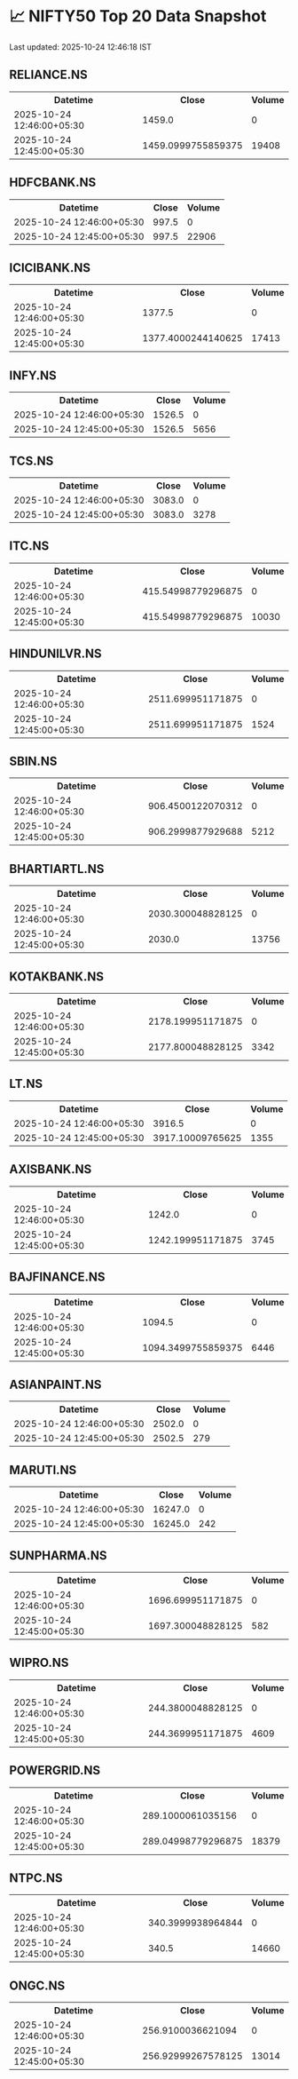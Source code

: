 # 📈 NIFTY50 Top 20 Data Snapshot

Last updated: 2025-10-24 12:46:18 IST

## RELIANCE.NS

<table>
  <tr><th>Datetime</th><th>Close</th><th>Volume</th></tr>
  <tr><td>2025-10-24 12:46:00+05:30</td><td>1459.0</td><td>0</td></tr>
  <tr><td>2025-10-24 12:45:00+05:30</td><td>1459.0999755859375</td><td>19408</td></tr>
</table>

## HDFCBANK.NS

<table>
  <tr><th>Datetime</th><th>Close</th><th>Volume</th></tr>
  <tr><td>2025-10-24 12:46:00+05:30</td><td>997.5</td><td>0</td></tr>
  <tr><td>2025-10-24 12:45:00+05:30</td><td>997.5</td><td>22906</td></tr>
</table>

## ICICIBANK.NS

<table>
  <tr><th>Datetime</th><th>Close</th><th>Volume</th></tr>
  <tr><td>2025-10-24 12:46:00+05:30</td><td>1377.5</td><td>0</td></tr>
  <tr><td>2025-10-24 12:45:00+05:30</td><td>1377.4000244140625</td><td>17413</td></tr>
</table>

## INFY.NS

<table>
  <tr><th>Datetime</th><th>Close</th><th>Volume</th></tr>
  <tr><td>2025-10-24 12:46:00+05:30</td><td>1526.5</td><td>0</td></tr>
  <tr><td>2025-10-24 12:45:00+05:30</td><td>1526.5</td><td>5656</td></tr>
</table>

## TCS.NS

<table>
  <tr><th>Datetime</th><th>Close</th><th>Volume</th></tr>
  <tr><td>2025-10-24 12:46:00+05:30</td><td>3083.0</td><td>0</td></tr>
  <tr><td>2025-10-24 12:45:00+05:30</td><td>3083.0</td><td>3278</td></tr>
</table>

## ITC.NS

<table>
  <tr><th>Datetime</th><th>Close</th><th>Volume</th></tr>
  <tr><td>2025-10-24 12:46:00+05:30</td><td>415.54998779296875</td><td>0</td></tr>
  <tr><td>2025-10-24 12:45:00+05:30</td><td>415.54998779296875</td><td>10030</td></tr>
</table>

## HINDUNILVR.NS

<table>
  <tr><th>Datetime</th><th>Close</th><th>Volume</th></tr>
  <tr><td>2025-10-24 12:46:00+05:30</td><td>2511.699951171875</td><td>0</td></tr>
  <tr><td>2025-10-24 12:45:00+05:30</td><td>2511.699951171875</td><td>1524</td></tr>
</table>

## SBIN.NS

<table>
  <tr><th>Datetime</th><th>Close</th><th>Volume</th></tr>
  <tr><td>2025-10-24 12:46:00+05:30</td><td>906.4500122070312</td><td>0</td></tr>
  <tr><td>2025-10-24 12:45:00+05:30</td><td>906.2999877929688</td><td>5212</td></tr>
</table>

## BHARTIARTL.NS

<table>
  <tr><th>Datetime</th><th>Close</th><th>Volume</th></tr>
  <tr><td>2025-10-24 12:46:00+05:30</td><td>2030.300048828125</td><td>0</td></tr>
  <tr><td>2025-10-24 12:45:00+05:30</td><td>2030.0</td><td>13756</td></tr>
</table>

## KOTAKBANK.NS

<table>
  <tr><th>Datetime</th><th>Close</th><th>Volume</th></tr>
  <tr><td>2025-10-24 12:46:00+05:30</td><td>2178.199951171875</td><td>0</td></tr>
  <tr><td>2025-10-24 12:45:00+05:30</td><td>2177.800048828125</td><td>3342</td></tr>
</table>

## LT.NS

<table>
  <tr><th>Datetime</th><th>Close</th><th>Volume</th></tr>
  <tr><td>2025-10-24 12:46:00+05:30</td><td>3916.5</td><td>0</td></tr>
  <tr><td>2025-10-24 12:45:00+05:30</td><td>3917.10009765625</td><td>1355</td></tr>
</table>

## AXISBANK.NS

<table>
  <tr><th>Datetime</th><th>Close</th><th>Volume</th></tr>
  <tr><td>2025-10-24 12:46:00+05:30</td><td>1242.0</td><td>0</td></tr>
  <tr><td>2025-10-24 12:45:00+05:30</td><td>1242.199951171875</td><td>3745</td></tr>
</table>

## BAJFINANCE.NS

<table>
  <tr><th>Datetime</th><th>Close</th><th>Volume</th></tr>
  <tr><td>2025-10-24 12:46:00+05:30</td><td>1094.5</td><td>0</td></tr>
  <tr><td>2025-10-24 12:45:00+05:30</td><td>1094.3499755859375</td><td>6446</td></tr>
</table>

## ASIANPAINT.NS

<table>
  <tr><th>Datetime</th><th>Close</th><th>Volume</th></tr>
  <tr><td>2025-10-24 12:46:00+05:30</td><td>2502.0</td><td>0</td></tr>
  <tr><td>2025-10-24 12:45:00+05:30</td><td>2502.5</td><td>279</td></tr>
</table>

## MARUTI.NS

<table>
  <tr><th>Datetime</th><th>Close</th><th>Volume</th></tr>
  <tr><td>2025-10-24 12:46:00+05:30</td><td>16247.0</td><td>0</td></tr>
  <tr><td>2025-10-24 12:45:00+05:30</td><td>16245.0</td><td>242</td></tr>
</table>

## SUNPHARMA.NS

<table>
  <tr><th>Datetime</th><th>Close</th><th>Volume</th></tr>
  <tr><td>2025-10-24 12:46:00+05:30</td><td>1696.699951171875</td><td>0</td></tr>
  <tr><td>2025-10-24 12:45:00+05:30</td><td>1697.300048828125</td><td>582</td></tr>
</table>

## WIPRO.NS

<table>
  <tr><th>Datetime</th><th>Close</th><th>Volume</th></tr>
  <tr><td>2025-10-24 12:46:00+05:30</td><td>244.3800048828125</td><td>0</td></tr>
  <tr><td>2025-10-24 12:45:00+05:30</td><td>244.3699951171875</td><td>4609</td></tr>
</table>

## POWERGRID.NS

<table>
  <tr><th>Datetime</th><th>Close</th><th>Volume</th></tr>
  <tr><td>2025-10-24 12:46:00+05:30</td><td>289.1000061035156</td><td>0</td></tr>
  <tr><td>2025-10-24 12:45:00+05:30</td><td>289.04998779296875</td><td>18379</td></tr>
</table>

## NTPC.NS

<table>
  <tr><th>Datetime</th><th>Close</th><th>Volume</th></tr>
  <tr><td>2025-10-24 12:46:00+05:30</td><td>340.3999938964844</td><td>0</td></tr>
  <tr><td>2025-10-24 12:45:00+05:30</td><td>340.5</td><td>14660</td></tr>
</table>

## ONGC.NS

<table>
  <tr><th>Datetime</th><th>Close</th><th>Volume</th></tr>
  <tr><td>2025-10-24 12:46:00+05:30</td><td>256.9100036621094</td><td>0</td></tr>
  <tr><td>2025-10-24 12:45:00+05:30</td><td>256.92999267578125</td><td>13014</td></tr>
</table>

